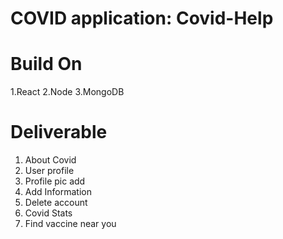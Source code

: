 # COVID application: Covid-Help

# Build On

1.React
2.Node
3.MongoDB

# Deliverable

1. About Covid
2. User profile
3. Profile pic add
4. Add Information
5. Delete account
6. Covid Stats
7. Find vaccine near you
